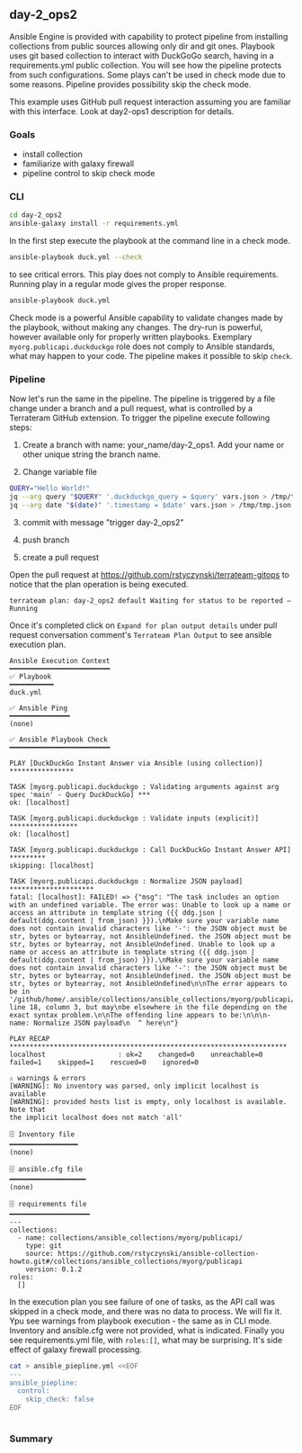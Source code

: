 ## day-2_ops2

Ansible Engine is provided with capability to protect pipeline from installing collections from public sources allowing only dir and git ones. Playbook uses git based collection to interact with DuckGoGo search, having in a requirements.yml public collection. You will see how the pipeline protects from such configurations. Some plays can't be used in check mode due to some reasons. Pipeline provides possibility skip the check mode.

This example uses GitHub pull request interaction assuming you are familiar with this interface. Look at day2-ops1 description for details.

### Goals

* install collection
* familiarize with galaxy firewall
* pipeline control to skip check mode

### CLI

```bash
cd day-2_ops2
ansible-galaxy install -r requirements.yml 
```

In the first step execute the playbook at the command line in a check mode.

```bash
ansible-playbook duck.yml --check
```

to see critical errors. This play does not comply to Ansible requirements. Running play in a regular mode gives the proper response.

```bash
ansible-playbook duck.yml
```

Check mode is a powerful Ansible capability to validate changes made by the playbook, without making any changes. The dry-run is powerful, however available only for properly written playbooks. Exemplary `myorg.publicapi.duckduckgo` role does not comply to Ansible standards, what may happen to your code. The pipeline makes it possible to skip `check`.

### Pipeline


Now let's run the same in the pipeline. The pipeline is triggered by a file change under a branch and a pull request, what is controlled by a Terrateram GitHub extension. To trigger the pipeline execute following steps:

1. Create a branch with name: your_name/day-2_ops1. Add your name or other unique string the branch name.

2. Change variable file

```bash
QUERY="Hello World!"
jq --arg query "$QUERY" '.duckduckgo_query = $query' vars.json > /tmp/tmp.json && mv /tmp/tmp.json vars.json
jq --arg date "$(date)" '.timestamp = $date' vars.json > /tmp/tmp.json && mv /tmp/tmp.json vars.json 
```

3. commit with message "trigger day-2_ops2"

4. push branch

5. create a pull request

Open the pull request at https://github.com/rstyczynski/terrateam-gitops to notice that the plan operation is being executed.

```text
terrateam plan: day-2_ops2 default Waiting for status to be reported — Running
```

Once it's completed click on `Expand for plan output details` under pull request conversation comment's `Terrateam Plan Output` to see ansible execution plan.

```text
Ansible Execution Context
━━━━━━━━━━━━━━━━━━━━━━━━━
✅ Playbook
━━━━━━━━━━━
duck.yml

✅ Ansible Ping
━━━━━━━━━━━━━━━
(none)

✅ Ansible Playbook Check
━━━━━━━━━━━━━━━━━━━━━━━━━

PLAY [DuckDuckGo Instant Answer via Ansible (using collection)] ****************

TASK [myorg.publicapi.duckduckgo : Validating arguments against arg spec 'main' - Query DuckDuckGo] ***
ok: [localhost]

TASK [myorg.publicapi.duckduckgo : Validate inputs (explicit)] *****************
ok: [localhost]

TASK [myorg.publicapi.duckduckgo : Call DuckDuckGo Instant Answer API] *********
skipping: [localhost]

TASK [myorg.publicapi.duckduckgo : Normalize JSON payload] *********************
fatal: [localhost]: FAILED! => {"msg": "The task includes an option with an undefined variable. The error was: Unable to look up a name or access an attribute in template string ({{ ddg.json | default(ddg.content | from_json) }}).\nMake sure your variable name does not contain invalid characters like '-': the JSON object must be str, bytes or bytearray, not AnsibleUndefined. the JSON object must be str, bytes or bytearray, not AnsibleUndefined. Unable to look up a name or access an attribute in template string ({{ ddg.json | default(ddg.content | from_json) }}).\nMake sure your variable name does not contain invalid characters like '-': the JSON object must be str, bytes or bytearray, not AnsibleUndefined. the JSON object must be str, bytes or bytearray, not AnsibleUndefined\n\nThe error appears to be in '/github/home/.ansible/collections/ansible_collections/myorg/publicapi/roles/duckduckgo/tasks/main.yml': line 18, column 3, but may\nbe elsewhere in the file depending on the exact syntax problem.\n\nThe offending line appears to be:\n\n\n- name: Normalize JSON payload\n  ^ here\n"}

PLAY RECAP *********************************************************************
localhost                  : ok=2    changed=0    unreachable=0    failed=1    skipped=1    rescued=0    ignored=0   

⚠️ warnings & errors
[WARNING]: No inventory was parsed, only implicit localhost is available
[WARNING]: provided hosts list is empty, only localhost is available. Note that
the implicit localhost does not match 'all'

🗄️ Inventory file
━━━━━━━━━━━━━━━━━
(none)

🗄️ ansible.cfg file
━━━━━━━━━━━━━━━━━━━
(none)

🗄️ requirements file
━━━━━━━━━━━━━━━━━━━━
---
collections:
  - name: collections/ansible_collections/myorg/publicapi/
    type: git
    source: https://github.com/rstyczynski/ansible-collection-howto.git#/collections/ansible_collections/myorg/publicapi
    version: 0.1.2
roles:
  []
```

In the execution plan you see failure of one of tasks, as the API call was skipped in a check mode, and there was no data to process. We will fix it. Ypu see warnings from playbook execution - the same as in CLI mode. Inventory and ansible.cfg were not provided, what is indicated. Finally you see requirements.yml file, with `roles:[]`, what may be surprising. It's side effect of galaxy firewall processing.

```bash
cat > ansible_piepline.yml <<EOF
---
ansible_piepline:
  control:
    skip_check: false
EOF
```

```text
```

### Summary

